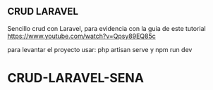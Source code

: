 ## CRUD LARAVEL

Sencillo crud con Laravel, para evidencia 
con la guia de este tutorial https://www.youtube.com/watch?v=Qpsy89EQ85c

para levantar el proyecto usar:
php artisan serve y npm run dev
# CRUD-LARAVEL-SENA
